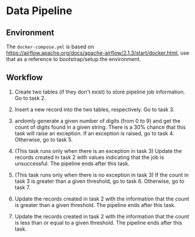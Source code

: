 # Data Pipeline

## Environment 
The `docker-compose.yml` is based on https://airflow.apache.org/docs/apache-airflow/2.1.3/start/docker.html, use that as a reference to bootstrap/setup the environment.

## Workflow
1. Create two tables (if they don't exist) to store pipeline job information. Go to task 2.

2. Insert a new record into the two tables, respectively. Go to task 3.

3. andomly generate a given number of digits (from 0 to 9) and get the count of digits found in a given string. There is a 30% chance that
this task will raise an exception. If an exception is raised, go to task 4. Otherwise, go to task 5.

4. (This task runs only when there is an exception in task 3) Update the records created in task 2 with values indicating that the job is unsuccessful. The pipeline ends after this task.

5. (This task runs only when there is no exception in task 3) If the count in task 3 is greater than a given threshold, go to task 6. Otherwise, go to task 7.

6. Update the records created in task 2 with the information that the count is greater than a given threshold. The pipeline ends after this task.

7. Update the records created in task 2 with the information that the count is less than or equal to a given threshold. The pipeline ends after this task.